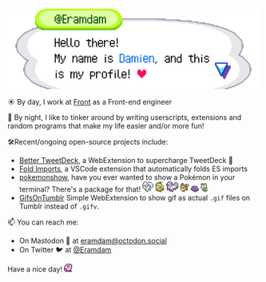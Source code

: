 <br />
<img src="https://raw.githubusercontent.com/eramdam/eramdam/master/images/acww-intro.png" alt="Hello there! My name is Damien, and this is my profile! ♥">

☀️ By day, I work at [Front](github.com/Frontapp) as a Front-end engineer

🌙 By night, I like to tinker around by writing userscripts, extensions and random programs that make my life easier and/or more fun!

🛠Recent/ongoing open-source projects include:
- [Better TweetDeck](https://github.com/eramdam/BetterTweetDeck), a WebExtension to supercharge TweetDeck 🚀
- [Fold Imports](https://github.com/eramdam/fold-imports), a VSCode extension that automatically folds ES imports 
- [pokemonshow](https://github.com/eramdam/pokemonshow), have you ever wanted to show a Pokémon in your terminal? There's a package for that! ![](https://raw.githubusercontent.com/eramdam/pokemonshow/master/images/037-Vulpix-A.png) ![](https://raw.githubusercontent.com/eramdam/pokemonshow/master/images/054-Psyduck.png) ![](https://raw.githubusercontent.com/eramdam/pokemonshow/master/images/077-Ponyta-G.png) ![](https://raw.githubusercontent.com/eramdam/pokemonshow/master/images/133-Eevee.png) ![](https://raw.githubusercontent.com/eramdam/pokemonshow/master/images/132-Ditto.png) ![](https://raw.githubusercontent.com/eramdam/pokemonshow/master/images/251-Celebi.png)
- [GifsOnTumblr](https://github.com/eramdam/GifsOnTumblr) Simple WebExtension to show gif as actual `.gif` files on Tumblr instead of `.gifv`.

📫 You can reach me:
- On Mastodon 🐘 at [eramdam@octodon.social](https://octodon.social/@eramdam)
- On Twitter 🐦 at [@Eramdam](twitter.com/eramdam)


Have a nice day! ![](https://raw.githubusercontent.com/eramdam/eramdam/master/images/kirby.gif)